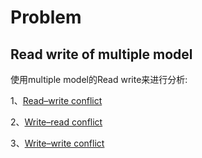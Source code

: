 # Problem

## Read write of multiple  model 

使用multiple  model的Read write来进行分析: 

1、[Read–write conflict](http://en.wiki.sxisa.org/wiki/Read%E2%80%93write_conflict)

2、[Write–read conflict](http://en.wiki.sxisa.org/wiki/Write%E2%80%93read_conflict)

3、[Write–write conflict](http://en.wiki.sxisa.org/wiki/Write%E2%80%93write_conflict)